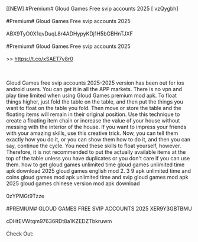 [[NEW] #Premium# Gloud Games Free svip accounts 2025 [ vzQygbh]
<br>
<br>#Premium# Gloud Games Free svip accounts 2025
<br>
<br>ABX9TyO0X1qvDuqL8r4ADHypyKDj1H5bGBHnTJXF
<br>
<br>#Premium# Gloud Games Free svip accounts 2025
<br>
<br> >> https://t.co/xSAET7y8r0

<br>
<br>Gloud Games free svip accounts 2025-2025 version has been out for ios android users. You can get it in all the APP markets. There is no vpn and play time limited when using Gloud Games premium mod apk. To float things higher, just fold the table on the table, and then put the things you want to float on the table you fold. Then move or store the table and the floating items will remain in their original position. Use this technique to create a floating item chain or increase the value of your house without messing with the interior of the house. If you want to impress your friends with your amazing skills, use this creative trick. Now, you can tell them exactly how you do it, or you can show them how to do it, and then you can say, continue the cycle. You need these skills to float yourself, however. Therefore, it is not recommended to put the actually available items at the top of the table unless you have duplicates or you don't care if you can use them. how to get gloud games unlimited time gloud games unlimited time apk download 2025 gloud games english mod 2. 3 9 apk unlimited time and coins gloud games mod apk unlimited time and svip gloud games mod apk 2025 gloud games chinese version mod apk download
<br>
<br>0zYPMGt9Tzze
<br>
<br>#PREMIUM# GLOUD GAMES FREE SVIP ACCOUNTS 2025 XER9Y3GBTBMU
<br>
<br>cDHtEVWtqm97636RDt8a1KZEDZTbkruwm
<br>
<br>Check Out: 

<br>

